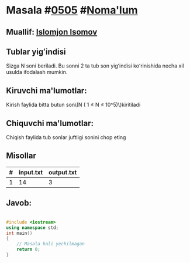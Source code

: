 
<h1>Masala #<a href="https://robocontest.uz/tasks/0505">0505</a> #<a href="https://robocontest.uz/tasks?category=1">Noma'lum</a></h1>
<h2> Muallif: <a href="https://robocontest.uz/profile/iislomjoon">Islomjon Isomov</a></h2>
<h2>Tublar yigʻindisi</h2>
<p>Sizga N soni beriladi. Bu sonni 2 ta tub son yigʻindisi koʻrinishida necha xil usulda ifodalash mumkin.</p>
<h2>Kiruvchi ma'lumotlar:</h2>
<p>Kirish faylida bitta butun son\(N ( 1 ≤ N ≤ 10^5)\)kiritiladi</p>
<h2>Chiquvchi ma'lumotlar:</h2>
<p>Chiqish faylida tub sonlar juftligi sonini chop eting</p>
<h2>Misollar</h2>
<table>
    <thead>
        <tr>
            <th>#</th>
            <th>input.txt</th>
            <th>output.txt</th>
        </tr>
    </thead>
    <tbody>
            <tr>
                <td>1</td>
                <td>14</td>
                <td>3</td>
            </tr>
    </tbody>
    </table>
    
<h2>Javob:</h2>

######
```cpp
#include <iostream>
using namespace std;
int main()
{
    // Masala hali yechilmagan
    return 0;
}
```

